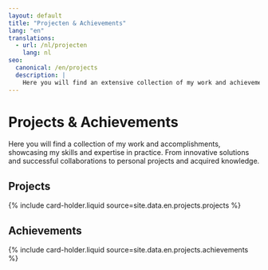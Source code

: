 ```yaml
---
layout: default
title: "Projecten & Achievements"
lang: "en"
translations:
  - url: /nl/projecten
    lang: nl
seo:
  canonical: /en/projects
  description: |
    Here you will find an extensive collection of my work and achievements, showcasing my skills and expertise in practice. This collection includes everything from innovative solutions and successful collaborations to personal projects and acquired knowledge. Each project and achievement is a testament to my commitment to quality and my pursuit of continuous improvement and growth. Through these examples, you will get a clear understanding of my ability to tackle challenges and add value to various projects and organizations.
---
```


# Projects & Achievements

Here you will find a collection of my work and accomplishments, showcasing my skills and expertise in practice. From innovative solutions and successful collaborations to personal projects and acquired knowledge.

## Projects

{% include card-holder.liquid source=site.data.en.projects.projects %}

## Achievements

{% include card-holder.liquid source=site.data.en.projects.achievements %}